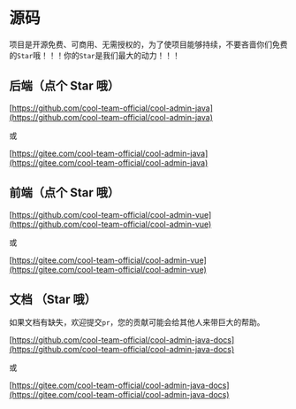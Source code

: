 # 源码

项目是开源免费、可商用、无需授权的，为了使项目能够持续，不要吝啬你们免费的`Star`哦！！！你的`Star`是我们最大的动力！！！

## 后端（点个 Star 哦）

[https://github.com/cool-team-official/cool-admin-java](https://github.com/cool-team-official/cool-admin-java)

或

[https://gitee.com/cool-team-official/cool-admin-java](https://gitee.com/cool-team-official/cool-admin-java)

## 前端（点个 Star 哦）

[https://github.com/cool-team-official/cool-admin-vue](https://github.com/cool-team-official/cool-admin-vue)

或

[https://gitee.com/cool-team-official/cool-admin-vue](https://gitee.com/cool-team-official/cool-admin-vue)

## 文档 （Star 哦）

如果文档有缺失，欢迎提交`pr`，您的贡献可能会给其他人来带巨大的帮助。

[https://github.com/cool-team-official/cool-admin-java-docs](https://github.com/cool-team-official/cool-admin-java-docs)

或

[https://gitee.com/cool-team-official/cool-admin-java-docs](https://gitee.com/cool-team-official/cool-admin-java-docs)
